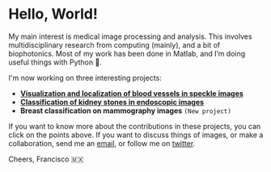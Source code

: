 # Hello, World!

My main interest is medical image processing and analysis. This involves multidisciplinary research from computing (mainly), and a bit of biophotonics. Most of my work has been done in Matlab, and I’m doing useful things with Python 🐍.

I'm now working on three interesting projects:

*  [**Visualization and localization of blood vessels in speckle images**](https://friscolt.github.io/bloodvessels)
*  [**Classification of kidney stones in endoscopic images**](https://friscolt.github.io/kidneystones)
*  **Breast classification on mammography images** `(New project)`

If you want to know more about the contributions in these projects, you can click on the points above. If you want to discuss things of images, or make a collaboration, send me an [email](mailto:francisco.lopez@inaoe.com?subject=[GitHub]%20Hello,%20Francisco), or follow me on [twitter](https://twitter.com/Friscolt).

Cheers,
Francisco 🇲🇽
